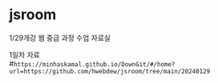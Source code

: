 # jsroom
1/29개강 웹 중급 과정 수업 자료실

1일차 자료<br />
#`https://minhaskamal.github.io/DownGit/#/home?url=https://github.com/hwebdew/jsroom/tree/main/20240129`
